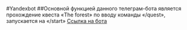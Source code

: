 #Yandexbot
##Основной функцией данного телеграм-бота является прохождение квеста «The forest» по вводу команды «/quest», запускается на «/start»
[Ссылка на бота](https://web.telegram.org/a/#6744865219)